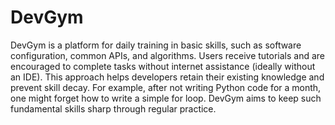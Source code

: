 # DevGym
DevGym is a platform for daily training in basic skills, such as software configuration, common APIs, and algorithms. Users receive tutorials and are encouraged to complete tasks without internet assistance (ideally without an IDE). This approach helps developers retain their existing knowledge and prevent skill decay. For example, after not writing Python code for a month, one might forget how to write a simple for loop. DevGym aims to keep such fundamental skills sharp through regular practice.
